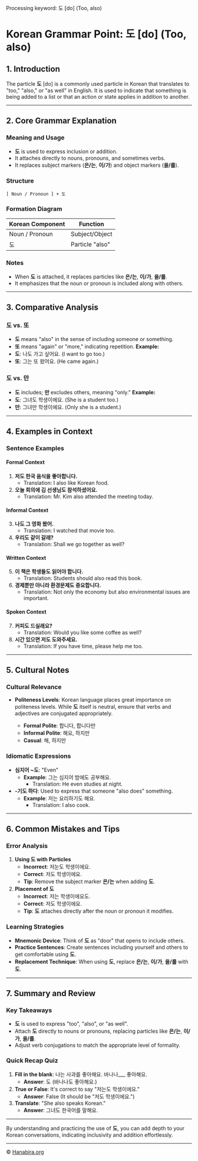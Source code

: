 Processing keyword: 도 [do] (Too, also)
# Korean Grammar Point: 도 [do] (Too, also)

## 1. Introduction
The particle **도** [do] is a commonly used particle in Korean that translates to "too," "also," or "as well" in English. It is used to indicate that something is being added to a list or that an action or state applies in addition to another.

---
## 2. Core Grammar Explanation
### Meaning and Usage
- **도** is used to express inclusion or addition.
- It attaches directly to nouns, pronouns, and sometimes verbs.
- It replaces subject markers (**은/는**, **이/가**) and object markers (**을/를**).
### Structure
```
[ Noun / Pronoun ] + 도
```
### Formation Diagram
| Korean Component | Function          |
|------------------|-------------------|
| Noun / Pronoun   | Subject/Object    |
| 도               | Particle "also"   |
### Notes
- When **도** is attached, it replaces particles like **은/는**, **이/가**, **을/를**.
- It emphasizes that the noun or pronoun is included along with others.
---
## 3. Comparative Analysis
### **도 vs. 또**
- **도** means "also" in the sense of including someone or something.
- **또** means "again" or "more," indicating repetition.
**Example:**
- **도**: 나도 가고 싶어요. (I want to go too.)
- **또**: 그는 또 왔어요. (He came again.)
### **도 vs. 만**
- **도** includes; **만** excludes others, meaning "only."
**Example:**
- **도**: 그녀도 학생이에요. (She is a student too.)
- **만**: 그녀만 학생이에요. (Only she is a student.)
---
## 4. Examples in Context
### Sentence Examples
#### Formal Context
1. **저도 한국 음식을 좋아합니다.**
   - Translation: I also like Korean food.
2. **오늘 회의에 김 선생님도 참석하셨어요.**
   - Translation: Mr. Kim also attended the meeting today.
#### Informal Context
3. **나도 그 영화 봤어.**
   - Translation: I watched that movie too.
4. **우리도 같이 갈래?**
   - Translation: Shall we go together as well?
#### Written Context
5. **이 책은 학생들도 읽어야 합니다.**
   - Translation: Students should also read this book.
6. **경제뿐만 아니라 환경문제도 중요합니다.**
   - Translation: Not only the economy but also environmental issues are important.
#### Spoken Context
7. **커피도 드실래요?**
   - Translation: Would you like some coffee as well?
8. **시간 있으면 저도 도와주세요.**
   - Translation: If you have time, please help me too.
---
## 5. Cultural Notes
### Cultural Relevance
- **Politeness Levels**: Korean language places great importance on politeness levels. While **도** itself is neutral, ensure that verbs and adjectives are conjugated appropriately.
  
  - **Formal Polite**: 합니다, 합니다만
  - **Informal Polite**: 해요, 하지만
  - **Casual**: 해, 하지만
### Idiomatic Expressions
- **심지어 ~도**: "Even"
  - **Example**: 그는 심지어 밤에도 공부해요.
    - Translation: He even studies at night.
- **-기도 하다**: Used to express that someone "also does" something.
  - **Example**: 저는 요리하기도 해요.
    - Translation: I also cook.
---
## 6. Common Mistakes and Tips
### Error Analysis
1. **Using 도 with Particles**
   - **Incorrect**: 저눈도 학생이에요.
   - **Correct**: 저도 학생이에요.
   - **Tip**: Remove the subject marker **은/는** when adding **도**.
2. **Placement of 도**
   - **Incorrect**: 저는 학생이에요도.
   - **Correct**: 저도 학생이에요.
   - **Tip**: **도** attaches directly after the noun or pronoun it modifies.
### Learning Strategies
- **Mnemonic Device**: Think of **도** as "door" that opens to include others.
- **Practice Sentences**: Create sentences including yourself and others to get comfortable using **도**.
- **Replacement Technique**: When using **도**, replace **은/는**, **이/가**, **을/를** with **도**.
---
## 7. Summary and Review
### Key Takeaways
- **도** is used to express "too", "also", or "as well".
- Attach **도** directly to nouns or pronouns, replacing particles like **은/는**, **이/가**, **을/를**.
- Adjust verb conjugations to match the appropriate level of formality.
### Quick Recap Quiz
1. **Fill in the blank**: 나는 사과를 좋아해요. 바나나___ 좋아해요.
   - **Answer**: 도 (바나나도 좋아해요.)
2. **True or False**: It's correct to say "저는도 학생이에요."
   - **Answer**: False (It should be "저도 학생이에요.")
3. **Translate**: "She also speaks Korean."
   - **Answer**: 그녀도 한국어를 말해요.
---
By understanding and practicing the use of **도**, you can add depth to your Korean conversations, indicating inclusivity and addition effortlessly.

---
© [Hanabira.org](https://hanabira.org)
